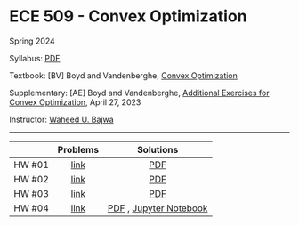 # ECE 509 - Convex Optimization
Spring 2024

Syllabus: [PDF](./syllabus.pdf)

Textbook: [BV] Boyd and Vandenberghe, [Convex Optimization](https://stanford.edu/~boyd/cvxbook/)

Supplementary: [AE] Boyd and Vandenberghe, [Additional Exercises for Convex Optimization](https://github.com/cvxgrp/cvxbook_additional_exercises), April 27, 2023 

Instructor: [Waheed U. Bajwa](https://www.ece.rutgers.edu/Bajwa)

---

|  | Problems | Solutions |
| :---:|:---:|:---:|
| HW #01 | [link](./homeworks/HW1_p.md) | [PDF](./homeworks/HW1.pdf) |
| HW #02 | [link](./homeworks/HW2_p.md) | [PDF](./homeworks/HW2.pdf) |
| HW #03 | [link](./homeworks/HW3_p.md) | [PDF](./homeworks/HW3.pdf) |
| HW #04 | [link](./homeworks/HW4_p.md) | [PDF](./homeworks/HW4.pdf) , [Jupyter Notebook](./homeworks/HW4_notebook.ipynb) |
